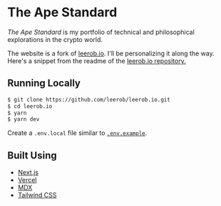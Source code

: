 # The Ape Standard

*The Ape Standard* is my portfolio of technical and philosophical explorations in the crypto world.

The website is a fork of [leerob.io](https://leerob.io/). I'll be personalizing it along the way. Here's a snippet from the
readme of the [leerob.io repository.](https://github.com/leerob/leerob.io)

## Running Locally

```bash
$ git clone https://github.com/leerob/leerob.io.git
$ cd leerob.io
$ yarn
$ yarn dev
```

Create a `.env.local` file similar to [`.env.example`](https://github.com/leerob/leerob.io/blob/master/.env.example).

## Built Using

- [Next.js](https://nextjs.org/)
- [Vercel](https://vercel.com)
- [MDX](https://github.com/mdx-js/mdx)
- [Tailwind CSS](https://tailwindcss.com/)
